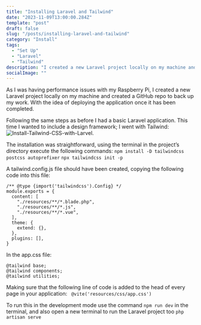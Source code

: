 ```yaml
---
title: "Installing Laravel and Tailwind"
date: "2023-11-09T13:00:00.284Z"
template: "post"
draft: false
slug: "/posts/installing-laravel-and-tailwind"
category: "Install"
tags:
  - "Set Up"
  - "Laravel"
  - "Tailwind"
description: "I created a new Laravel project locally on my machine and created a GitHub repo to back up my work. With the idea of deploying the application once it has been completed."
socialImage: ""
---
```


As I was having performance issues with my Raspberry Pi, I created a new Laravel project locally on my machine and created a GitHub repo to back up my work. With the idea of deploying the application once it has been completed.

Following the same steps as before I had a basic Laravel application.  This time I wanted to include a design framework; I went with Tailwind: ![Install-Tailwind-CSS-with-Larvel](https://tailwindcss.com/docs/guides/laravel).

The installation was straightforward, using the terminal in the project’s directory execute the following commands:
```npm install -D tailwindcss postcss autoprefixer```
```npx tailwindcss init -p```

A tailwind.config.js file should have been created, copying the following code into this file:
```
/** @type {import('tailwindcss').Config} */
module.exports = {
  content: [
    "./resources/**/*.blade.php",
    "./resources/**/*.js",
    "./resources/**/*.vue",
  ],
  theme: {
    extend: {},
  },
  plugins: [],
}
```

In the app.css file:
```
@tailwind base;
@tailwind components;
@tailwind utilities;
```

Making sure that the following line of code is added to the head of every page in your application:
``` @vite('resources/css/app.css')```

To run this in the development mode use the command `npm run dev` in the terminal, and also open a new terminal to run the Laravel project too `php artisan serve`
